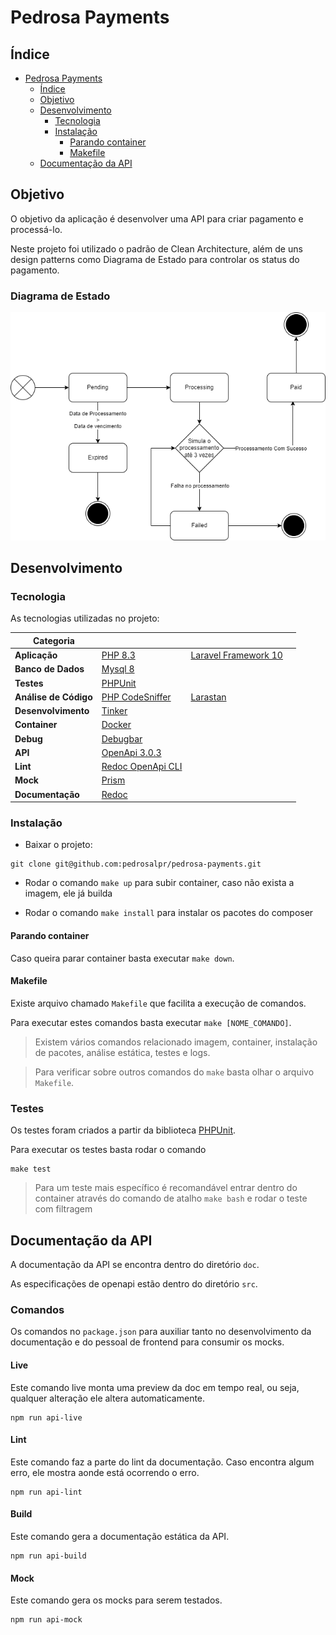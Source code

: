 # Pedrosa Payments

## Índice

- [Pedrosa Payments](#pedrosa-payments)
  - [Índice](#índice)
  - [Objetivo](#objetivo)
  - [Desenvolvimento](#desenvolvimento)
    - [Tecnologia](#tecnologia)
    - [Instalação](#instalação)
      - [Parando container](#parando-container)
      - [Makefile](#makefile)
  - [Documentação da API](#documentação-da-api)

## Objetivo

O objetivo da aplicação é desenvolver uma API para criar pagamento e processá-lo.

Neste projeto foi utilizado o padrão de Clean Architecture, além de uns design patterns como Diagrama de Estado para controlar os status do pagamento.

### Diagrama de Estado

![Diagrama de Estado](pedrosa-payment-state-diagram.png)

## Desenvolvimento

### Tecnologia

As tecnologias utilizadas no projeto:


| Categoria             	|                  	|                   	|          	|
|-----------------------	|------------------	|-------------------	|----------	|
| **Aplicação**             	| [PHP 8.3](https://www.php.net/)              	| [Laravel Framework 10](https://laravel.com/docs/10.x)             	|          	|
| **Banco de Dados**        	| [Mysql 8](https://dev.mysql.com/doc/relnotes/mysql/8.0/en/)            	|                   	|          	|
| **Testes**                	| [PHPUnit](https://phpunit.readthedocs.io/pt_BR/latest/)          	|   	|          	|
| **Análise de Código**     	| [PHP CodeSniffer](https://github.com/FriendsOfPHP/PHP-CS-Fixer) 	| [Larastan](https://github.com/nunomaduro/larastan) 	|  	| 
| **Desenvolvimento**       	| [Tinker](https://github.com/laravel/tinker)           	|                   	|          	|
| **Container**            	| [Docker](https://www.docker.com/)           	|                   	|          	|
| **Debug**            	| [Debugbar](https://github.com/barryvdh/laravel-debugbar)           	|                  	|          	|
| **API**             	| [OpenApi 3.0.3](https://swagger.io/specification/)              	|              	|          	|
| **Lint**        	| [Redoc OpenApi CLI](https://redocly.com/docs/cli/quickstart/)            	|                   	|          	|
| **Mock**                 	| [Prism](https://meta.stoplight.io/docs/prism/674b27b261c3c-overview)            	|                   	|          	|
| **Documentação**    	| [Redoc](https://github.com/Redocly/redoc)           	|                   	|          	|


### Instalação

- Baixar o projeto:

```
git clone git@github.com:pedrosalpr/pedrosa-payments.git
```

- Rodar o comando `make up` para subir container, caso não exista a imagem, ele já builda

- Rodar o comando `make install` para instalar os pacotes do composer

#### Parando container

Caso queira parar container basta executar `make down`.

#### Makefile

Existe arquivo chamado `Makefile` que facilita a execução de comandos. 

Para executar estes comandos basta executar `make [NOME_COMANDO]`.

> Existem vários comandos relacionado imagem, container, instalação de pacotes, análise estática, testes e logs.

> Para verificar sobre outros comandos do `make` basta olhar o arquivo `Makefile`.

### Testes

Os testes foram criados a partir da biblioteca [PHPUnit](https://phpunit.readthedocs.io/pt_BR/latest/).

Para executar os testes basta rodar o comando

```
make test
```

> Para um teste mais específico é recomandável entrar dentro do container através do comando de atalho `make bash` e rodar o teste com filtragem

## Documentação da API

A documentação da API se encontra dentro do diretório `doc`.

As especificações de openapi estão dentro do diretório `src`.

### Comandos

Os comandos no `package.json` para auxiliar tanto no desenvolvimento da documentação e do pessoal de frontend para consumir os mocks. 

#### Live

Este comando live monta uma preview da doc em tempo real, ou seja, qualquer alteração ele altera automaticamente.

```
npm run api-live
```

#### Lint

Este comando faz a parte do lint da documentação. Caso encontra algum erro, ele mostra aonde está ocorrendo o erro.

```
npm run api-lint
```

#### Build

Este comando gera a documentação estática da API.

```
npm run api-build
```

#### Mock

Este comando gera os mocks para serem testados.

```
npm run api-mock
```
